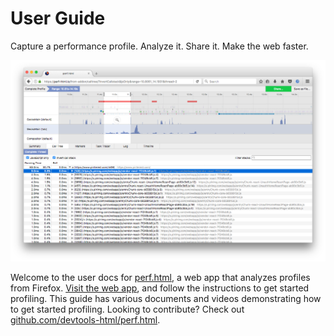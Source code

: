 # User Guide

Capture a performance profile. Analyze it. Share it. Make the web faster.

![Screenshot of perf.html](./images/screenshot.png)

Welcome to the user docs for [perf.html](https://perf-html.io), a web app that analyzes profiles from Firefox. [Visit the web app](https://perf-html.io), and follow the instructions to get started profiling. This guide has various documents and videos demonstrating how to get started profiling. Looking to contribute? Check out [github.com/devtools-html/perf.html](https://github.com/devtools-html/perf.html).
